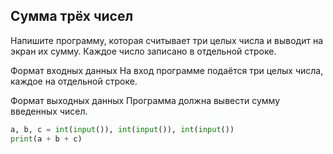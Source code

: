 ## Сумма трёх чисел
Напишите программу, которая считывает три целых числа и выводит на экран их сумму. Каждое число записано в отдельной строке.

Формат входных данных
На вход программе подаётся три целых числа, каждое на отдельной строке.

Формат выходных данных
Программа должна вывести сумму введенных чисел.

```python
a, b, c = int(input()), int(input()), int(input())
print(a + b + c)
```